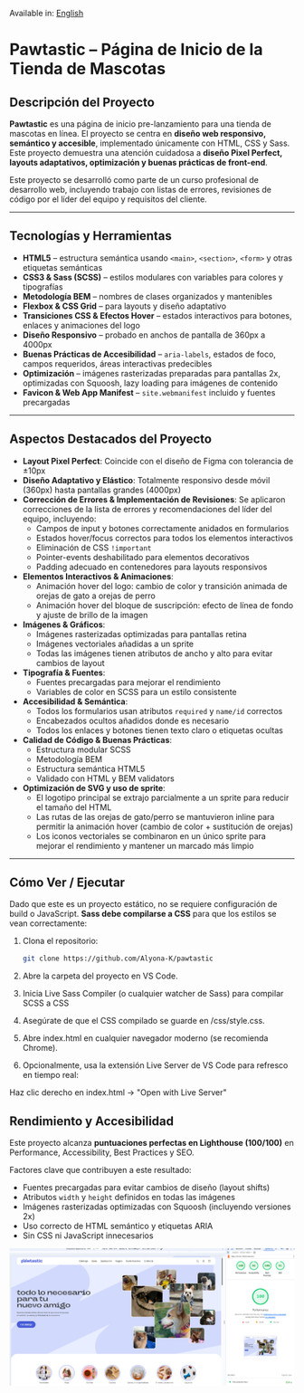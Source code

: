 Available in: [English](README.md)

# Pawtastic – Página de Inicio de la Tienda de Mascotas

## Descripción del Proyecto
**Pawtastic** es una página de inicio pre-lanzamiento para una tienda de mascotas en línea. El proyecto se centra en **diseño web responsivo, semántico y accesible**, implementado únicamente con HTML, CSS y Sass. Este proyecto demuestra una atención cuidadosa a **diseño Pixel Perfect, layouts adaptativos, optimización y buenas prácticas de front-end**.

Este proyecto se desarrolló como parte de un curso profesional de desarrollo web, incluyendo trabajo con listas de errores, revisiones de código por el líder del equipo y requisitos del cliente.

---

## Tecnologías y Herramientas
- **HTML5** – estructura semántica usando `<main>`, `<section>`, `<form>` y otras etiquetas semánticas  
- **CSS3 & Sass (SCSS)** – estilos modulares con variables para colores y tipografías  
- **Metodología BEM** – nombres de clases organizados y mantenibles  
- **Flexbox & CSS Grid** – para layouts y diseño adaptativo  
- **Transiciones CSS & Efectos Hover** – estados interactivos para botones, enlaces y animaciones del logo  
- **Diseño Responsivo** – probado en anchos de pantalla de 360px a 4000px  
- **Buenas Prácticas de Accesibilidad** – `aria-labels`, estados de foco, campos requeridos, áreas interactivas predecibles  
- **Optimización** – imágenes rasterizadas preparadas para pantallas 2x, optimizadas con Squoosh, lazy loading para imágenes de contenido  
- **Favicon & Web App Manifest** – `site.webmanifest` incluido y fuentes precargadas  

---

## Aspectos Destacados del Proyecto
- **Layout Pixel Perfect**: Coincide con el diseño de Figma con tolerancia de ±10px  
- **Diseño Adaptativo y Elástico**: Totalmente responsivo desde móvil (360px) hasta pantallas grandes (4000px)  
- **Corrección de Errores & Implementación de Revisiones**: Se aplicaron correcciones de la lista de errores y recomendaciones del líder del equipo, incluyendo:  
  - Campos de input y botones correctamente anidados en formularios  
  - Estados hover/focus correctos para todos los elementos interactivos  
  - Eliminación de CSS `!important`  
  - Pointer-events deshabilitado para elementos decorativos  
  - Padding adecuado en contenedores para layouts responsivos  
- **Elementos Interactivos & Animaciones**:  
  - Animación hover del logo: cambio de color y transición animada de orejas de gato a orejas de perro  
  - Animación hover del bloque de suscripción: efecto de línea de fondo y ajuste de brillo de la imagen  
- **Imágenes & Gráficos**:  
  - Imágenes rasterizadas optimizadas para pantallas retina  
  - Imágenes vectoriales añadidas a un sprite  
  - Todas las imágenes tienen atributos de ancho y alto para evitar cambios de layout  
- **Tipografía & Fuentes**:  
  - Fuentes precargadas para mejorar el rendimiento  
  - Variables de color en SCSS para un estilo consistente  
- **Accesibilidad & Semántica**:  
  - Todos los formularios usan atributos `required` y `name/id` correctos  
  - Encabezados ocultos añadidos donde es necesario  
  - Todos los enlaces y botones tienen texto claro o etiquetas ocultas  
- **Calidad de Código & Buenas Prácticas**:  
  - Estructura modular SCSS  
  - Metodología BEM  
  - Estructura semántica HTML5  
  - Validado con HTML y BEM validators  
- **Optimización de SVG y uso de sprite**:  
  - El logotipo principal se extrajo parcialmente a un sprite para reducir el tamaño del HTML  
  - Las rutas de las orejas de gato/perro se mantuvieron inline para permitir la animación hover (cambio de color + sustitución de orejas)  
  - Los iconos vectoriales se combinaron en un único sprite para mejorar el rendimiento y mantener un marcado más limpio  

---

## Cómo Ver / Ejecutar
Dado que este es un proyecto estático, no se requiere configuración de build o JavaScript. **Sass debe compilarse a CSS** para que los estilos se vean correctamente:

1. Clona el repositorio:
   ```bash
   git clone https://github.com/Alyona-K/pawtastic
   ```

2. Abre la carpeta del proyecto en VS Code.

3. Inicia Live Sass Compiler (o cualquier watcher de Sass) para compilar SCSS a CSS

4. Asegúrate de que el CSS compilado se guarde en /css/style.css.

5. Abre index.html en cualquier navegador moderno (se recomienda Chrome).

6. Opcionalmente, usa la extensión Live Server de VS Code para refresco en tiempo real:

Haz clic derecho en index.html → "Open with Live Server"

## Rendimiento y Accesibilidad
Este proyecto alcanza **puntuaciones perfectas en Lighthouse (100/100)** en Performance, Accessibility, Best Practices y SEO.  

Factores clave que contribuyen a este resultado:
- Fuentes precargadas para evitar cambios de diseño (layout shifts)  
- Atributos `width` y `height` definidos en todas las imágenes  
- Imágenes rasterizadas optimizadas con Squoosh (incluyendo versiones 2x)  
- Uso correcto de HTML semántico y etiquetas ARIA  
- Sin CSS ni JavaScript innecesarios  

![Lighthouse score](lighthouse-report.jpg)
